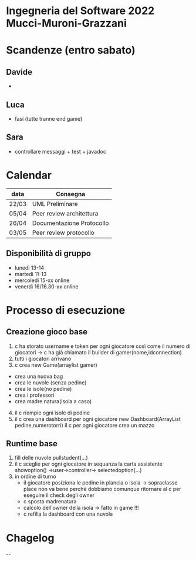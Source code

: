 # Ingegneria del Software 2022 Mucci-Muroni-Grazzani

# Scandenze (entro sabato)

## Davide
 - 
## Luca
 - fasi (tutte tranne end game)
## Sara 
- controllare messaggi + test + javadoc

# Calendar
|data| Consegna |
|-|-|
|22/03|UML Preliminare|
|05/04|Peer review architettura|
|26/04|Documentazione Protocollo|
|03/05|Peer review protocollo|

## Disponibilità di gruppo

- lunedì 13-14
- martedì 11-13
- mercoledi 15-xx online
- venerdì 16/16.30-xx online

# Processo di esecuzione

## Creazione gioco base

1.  c ha storato username e token per ogni giocatore così come il numero di giocatori -> c ha già chiamato il builder di gamer(nome,idconnection)
2.  tutti i giocatori arrivano
3.  c crea new Game(arraylist gamer)

- crea una nuova bag
- crea le nuvole (senza pedine)
- crea le isole(no pedine)
- crea i professori
- crea madre natura(isola a caso)

4.  il c riempie ogni isole di pedine
5.  il c crea una dashboard per ogni giocatore new Dashboard(ArrayList pedine,numerotorri)
    il c per ogni giocatore crea un mazzo

## Runtime base

1.  fill delle nuvole pullstudent(...)
2.  il c sceglie per ogni giocatore in sequanza la carta assistente showoption() ->user->controller-> selectedoption(...)
3.  in ordine di turno
    - il giocatore posiziona le pedine in plancia o isola -> sopraclasse place non va bene perchè dobbiamo comunque ritornare al c per eseguire il check degli owner
    - c sposta madrenatura
    - calcolo dell'owner della isola -> fatto in game !!!
    - c refilla la dashboard con una nuvola
# Chagelog
--
